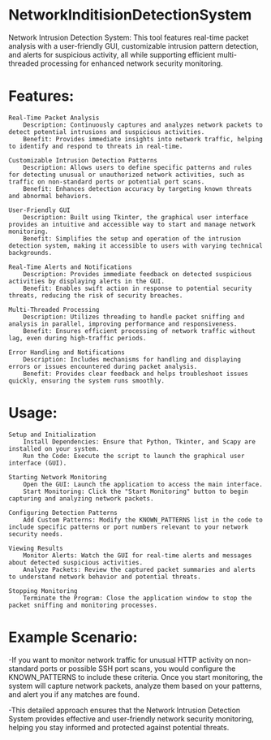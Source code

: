 # NetworkInditisionDetectionSystem
Network Intrusion Detection System: This tool features real-time packet analysis with a user-friendly GUI, customizable intrusion pattern detection, and alerts for suspicious activity, all while supporting efficient multi-threaded processing for enhanced network security monitoring.
# Features:

    Real-Time Packet Analysis
        Description: Continuously captures and analyzes network packets to detect potential intrusions and suspicious activities.
        Benefit: Provides immediate insights into network traffic, helping to identify and respond to threats in real-time.

    Customizable Intrusion Detection Patterns
        Description: Allows users to define specific patterns and rules for detecting unusual or unauthorized network activities, such as traffic on non-standard ports or potential port scans.
        Benefit: Enhances detection accuracy by targeting known threats and abnormal behaviors.

    User-Friendly GUI
        Description: Built using Tkinter, the graphical user interface provides an intuitive and accessible way to start and manage network monitoring.
        Benefit: Simplifies the setup and operation of the intrusion detection system, making it accessible to users with varying technical backgrounds.

    Real-Time Alerts and Notifications
        Description: Provides immediate feedback on detected suspicious activities by displaying alerts in the GUI.
        Benefit: Enables swift action in response to potential security threats, reducing the risk of security breaches.

    Multi-Threaded Processing
        Description: Utilizes threading to handle packet sniffing and analysis in parallel, improving performance and responsiveness.
        Benefit: Ensures efficient processing of network traffic without lag, even during high-traffic periods.

    Error Handling and Notifications
        Description: Includes mechanisms for handling and displaying errors or issues encountered during packet analysis.
        Benefit: Provides clear feedback and helps troubleshoot issues quickly, ensuring the system runs smoothly.

# Usage:

    Setup and Initialization
        Install Dependencies: Ensure that Python, Tkinter, and Scapy are installed on your system.
        Run the Code: Execute the script to launch the graphical user interface (GUI).

    Starting Network Monitoring
        Open the GUI: Launch the application to access the main interface.
        Start Monitoring: Click the "Start Monitoring" button to begin capturing and analyzing network packets.

    Configuring Detection Patterns
        Add Custom Patterns: Modify the KNOWN_PATTERNS list in the code to include specific patterns or port numbers relevant to your network security needs.

    Viewing Results
        Monitor Alerts: Watch the GUI for real-time alerts and messages about detected suspicious activities.
        Analyze Packets: Review the captured packet summaries and alerts to understand network behavior and potential threats.

    Stopping Monitoring
        Terminate the Program: Close the application window to stop the packet sniffing and monitoring processes.

# Example Scenario:

-If you want to monitor network traffic for unusual HTTP activity on non-standard ports or possible SSH port scans, you would configure the KNOWN_PATTERNS to include these criteria. Once you start monitoring, the system will capture network packets, analyze them based on your patterns, and alert you if any matches are found.

-This detailed approach ensures that the Network Intrusion Detection System provides effective and user-friendly network security monitoring, helping you stay informed and protected against potential threats.
